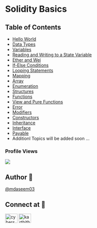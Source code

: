 # Solidity Basics


## Table of Contents

- [Hello World](https://github.com/mdaseem03/smart-contracts/blob/main/solidity-basics/HelloWorld.sol)
- [Data Types](https://github.com/mdaseem03/smart-contracts/blob/main/solidity-basics/Datatypes.sol)
- [Variables](https://github.com/mdaseem03/smart-contracts/blob/main/solidity-basics/Variables.sol)
- [Reading and Writing to a State Variable](https://github.com/mdaseem03/smart-contracts/blob/main/solidity-basics/ReadWrite.sol)
- [Ether and Wei](https://github.com/mdaseem03/smart-contracts/blob/main/solidity-basics/AboutEther.txt)
- [If-Else Conditions](https://github.com/mdaseem03/smart-contracts/blob/main/solidity-basics/IfElse.sol)
- [Looping Statements](https://github.com/mdaseem03/smart-contracts/blob/main/solidity-basics/Loops.sol)
- [Mapping](https://github.com/mdaseem03/smart-contracts/blob/main/solidity-basics/Mapping.sol)
- [Array](https://github.com/mdaseem03/smart-contracts/blob/main/solidity-basics/Arrays.sol)
- [Enumeration](https://github.com/mdaseem03/smart-contracts/blob/main/solidity-basics/Enumeration.sol)
- [Structures](https://github.com/mdaseem03/smart-contracts/blob/main/solidity-basics/Struct.sol)
- [Functions](https://github.com/mdaseem03/smart-contracts/blob/main/solidity-basics/Functions.sol)
- [View and Pure Functions](https://github.com/mdaseem03/smart-contracts/blob/main/solidity-basics/ViewAndPure.sol)
- [Error](https://github.com/mdaseem03/smart-contracts/blob/main/solidity-basics/Errors.sol)
- [Modifiers](https://github.com/mdaseem03/smart-contracts/blob/main/solidity-basics/Modifiers.sol)
- [Constructors](https://github.com/mdaseem03/smart-contracts/blob/main/solidity-basics/Constructors.sol)
- [Inheritance](https://github.com/mdaseem03/smart-contracts/blob/main/solidity-basics/Inheritance.sol)
- [Interface](https://github.com/mdaseem03/smart-contracts/blob/main/solidity-basics/Interface.sol)
- [Payable](https://github.com/mdaseem03/smart-contracts/blob/main/solidity-basics/Payable.sol)
- Additionl Topics will be added soon ...


### Profile Views 
![](https://komarev.com/ghpvc/?username=mdaseem03&color=lightgrey&style=flat-square&label=VIEWS+COUNT)



## Author 👤
[@mdaseem03](https://github.com/mdaseem03)

## Connect at 💬
<a href="https://www.linkedin.com/in/mohammed-aseem%F0%9F%8E%96-11baa6217/" target="blank"><img align="center" src="https://raw.githubusercontent.com/rahuldkjain/github-profile-readme-generator/master/src/images/icons/Social/linked-in-alt.svg" alt="cyberspartan" height="30" width="40" /></a>
<a href="https://www.instagram.com/mdaseem_03" target="blank"><img align="center" src="https://raw.githubusercontent.com/rahuldkjain/github-profile-readme-generator/master/src/images/icons/Social/instagram.svg" alt="karthithehacker" height="30" width="40" /></a>
